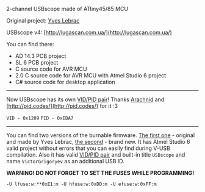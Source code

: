 2-channel USBscope made of ATtiny45/85 MCU

Original project: [Yves Lebrac](http://yveslebrac.blogspot.com/2008/10/cheapest-dual-trace-scope-in-galaxy.html)

USBscope v4: [http://lugascan.com.ua/](http://lugascan.com.ua/)

You can find there:
- AD 14.3 PCB project
- SL 6 PCB project
- C source code for AVR MCU
- 2.0 C source code for AVR MCU with Atmel Studio 6 project
- C# source code for desktop application

---
Now USBscope has its own [VID/PID pair](http://pid.codes/1209/EBA7/)! Thanks [Arachnid](https://github.com/Arachnid) and [http://pid.codes/](http://pid.codes/) for it :3

`VID - 0x1209` `PID - 0xEBA7`

---

You can find two versions of the burnable firmware. [The first one](https://github.com/VictorGrig/USBscope/blob/master/AVR%20C%20source%20code/main.hex) - original and made by Yves Lebrac, [the second](https://github.com/VictorGrig/USBscope/blob/master/AVR%20C%20source%20code%202.0/Debug/main.hex) - brand new. It has Atmel Studio 6 valid project without errors that you can easily find during V-USB compilation. Also it has valid [VID/PID pair](http://pid.codes/1209/EBA7/) and built-in title `USBscope` and name `VictorGrigoryev` as an additional USB ID.

**WARNING! DO NOT FORGET TO SET THE FUSES WHILE PROGRAMMING!**

`-U lfuse:w:**0xE1:m -U hfuse:w:0xDD:m -U efuse:w:0xFF:m`
